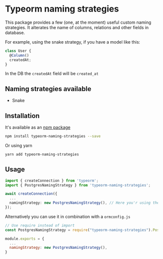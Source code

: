 # Typeorm naming strategies

This package provides a few (one, at the moment) useful custom naming strategies. It alterates the name of columns, relations and other fields in database.

For example, using the snake strategy, if you have a model like this:

```typescript
class User {
  @Column()
  createdAt;
}
```

In the DB the `createdAt` field will be `created_at`

## Naming strategies available

- Snake

## Installation

It's available as an [npm package](https://www.npmjs.com/package/typeorm-naming-strategies)

```sh
npm install typeorm-naming-strategies --save
```

Or using yarn

```sh
yarn add typeorm-naming-strategies
```

## Usage

```typescript
import { createConnection } from 'typeorm';
import { PostgresNamingStrategy } from 'typeorm-naming-strategies';

await createConnection({
  ...
  namingStrategy: new PostgresNamingStrategy(), // Here you'r using the strategy!
});
```

Alternatively you can use it in combination with a `ormconfig.js`

```js
// Use require instead of import
const PostgresNamingStrategy = require("typeorm-naming-strategies").PostgresNamingStrategy

module.exports = {
  ...
  namingStrategy: new PostgresNamingStrategy(),
}
```

